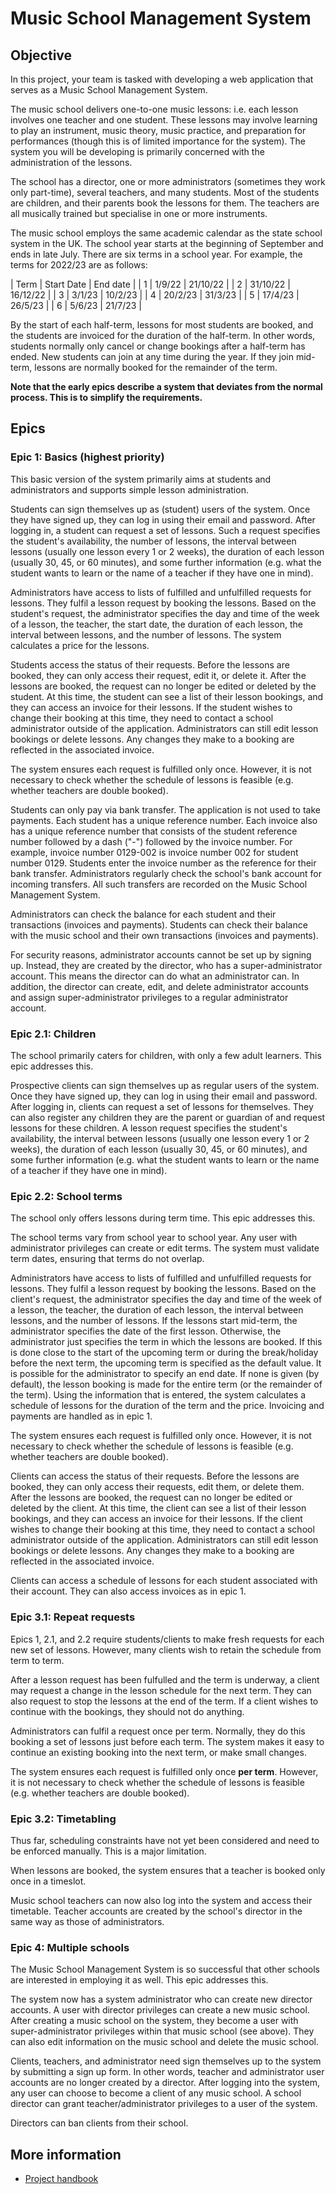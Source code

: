 # Music School Management System

## Objective
In this project, your team is tasked with developing a web application that serves as a Music School Management System.

The music school delivers one-to-one music lessons: i.e. each lesson involves one teacher and one student. These lessons may involve learning to play an instrument, music theory, music practice, and preparation for performances (though this is of limited importance for the system). The system you will be developing is primarily concerned with the administration of the lessons.

The school has a director, one or more administrators (sometimes they work only part-time), several teachers, and many students. Most of the students are children, and their parents book the lessons for them. The teachers are all musically trained but specialise in one or more instruments.

The music school employs the same academic calendar as the state school system in the UK. The school year starts at the beginning of September and ends in late July.  There are six terms in a school year.  For example, the terms for 2022/23 are as follows:

| Term | Start Date | End date |
| 1 | 1/9/22 | 21/10/22 |
| 2 | 31/10/22 | 16/12/22 |
| 3 | 3/1/23 | 10/2/23 |
| 4 | 20/2/23 | 31/3/23 |
| 5 | 17/4/23 | 26/5/23 |
| 6 | 5/6/23 | 21/7/23 |

By the start of each half-term, lessons for most students are booked, and the students are invoiced for the duration of the half-term. In other words, students normally only cancel or change bookings after a half-term has ended. New students can join at any time during the year. If they join mid-term, lessons are normally booked for the remainder of the term.

**Note that the early epics describe a system that deviates from the normal process.  This is to simplify the requirements.**

## Epics

### Epic 1: Basics (highest priority)
This basic version of the system primarily aims at students and administrators and supports simple lesson administration.

Students can sign themselves up as (student) users of the system. Once they have signed up, they can log in using their email and password. After logging in, a student can request a set of lessons.  Such a request specifies the student's availability, the number of lessons, the interval between lessons (usually one lesson every 1 or 2 weeks), the duration of each lesson (usually 30, 45, or 60 minutes), and some further information (e.g. what the student wants to learn or the name of a teacher if they have one in mind).

Administrators have access to lists of fulfilled and unfulfilled requests for lessons. They fulfil a lesson request by booking the lessons.  Based on the student's request, the administrator specifies the day and time of the week of a lesson, the teacher, the start date, the duration of each lesson, the interval between lessons, and the number of lessons.  The system calculates a price for the lessons.

Students access the status of their requests.  Before the lessons are booked, they can only access their request, edit it, or delete it.  After the lessons are booked, the request can no longer be edited or deleted by the student.  At this time, the student can see a list of their lesson bookings, and they can access an invoice for their lessons.  If the student wishes to change their booking at this time, they need to contact a school administrator outside of the application.  Administrators can still edit lesson bookings or delete lessons.  Any changes they make to a booking are reflected in the associated invoice.

The system ensures each request is fulfilled only once.  However, it is not necessary to check whether the schedule of lessons is feasible (e.g. whether teachers are double booked).

Students can only pay via bank transfer.  The application is not used to take payments.  Each student has a unique reference number.  Each invoice also has a unique reference number that consists of the student reference number followed by a dash ("-") followed by the invoice number.  For example, invoice number 0129-002 is invoice number 002 for student number 0129. Students enter the invoice number as the reference for their bank transfer.  Administrators regularly check the school's bank account for incoming transfers.  All such transfers are recorded on the Music School Management System.

Administrators can check the balance for each student and their transactions (invoices and payments).  Students can check their balance with the music school and their own transactions (invoices and payments).

For security reasons, administrator accounts cannot be set up by signing up. Instead, they are created by the director, who has a super-administrator account. This means the director can do what an administrator can. In addition, the director can create, edit, and delete administrator accounts and assign super-administrator privileges to a regular administrator account.

### Epic 2.1: Children
The school primarily caters for children, with only a few adult learners. This epic addresses this.

Prospective clients can sign themselves up as regular users of the system. Once they have signed up, they can log in using their email and password. After logging in, clients can request a set of lessons for themselves.  They can also register any children they are the parent or guardian of and request lessons for these children.   A lesson request specifies the student's availability, the interval between lessons (usually one lesson every 1 or 2 weeks), the duration of each lesson (usually 30, 45, or 60 minutes), and some further information (e.g. what the student wants to learn or the name of a teacher if they have one in mind).

### Epic 2.2: School terms
The school only offers lessons during term time. This epic addresses this.

The school terms vary from school year to school year.  Any user with administrator privileges can create or edit terms.  The system must validate term dates, ensuring that terms do not overlap. 

Administrators have access to lists of fulfilled and unfulfilled requests for lessons. They fulfil a lesson request by booking the lessons.  Based on the client's request, the administrator specifies the day and time of the week of a lesson, the teacher, the duration of each lesson, the interval between lessons, and the number of lessons.  If the lessons start mid-term, the administrator specifies the date of the first lesson.  Otherwise, the administrator just specifies the term in which the lessons are booked.  If this is done close to the start of the upcoming term or during the break/holiday before the next term, the upcoming term is specified as the default value.  It is possible for the administrator to specify an end date.  If none is given (by default), the lesson booking is made for the entire term (or the remainder of the term).  Using the information that is entered, the system calculates a schedule of lessons for the duration of the term and the price.  Invoicing and payments are handled as in epic 1.  

The system ensures each request is fulfilled only once.  However, it is not necessary to check whether the schedule of lessons is feasible (e.g. whether teachers are double booked).

Clients can access the status of their requests.  Before the lessons are booked, they can only access their requests, edit them, or delete them.  After the lessons are booked, the request can no longer be edited or deleted by the client.  At this time, the client can see a list of their lesson bookings, and they can access an invoice for their lessons.  If the client wishes to change their booking at this time, they need to contact a school administrator outside of the application.  Administrators can still edit lesson bookings or delete lessons.  Any changes they make to a booking are reflected in the associated invoice.

Clients can access a schedule of lessons for each student associated with their account.  They can also access invoices as in epic 1.

### Epic 3.1: Repeat requests
Epics 1, 2.1, and 2.2 require students/clients to make fresh requests for each new set of lessons. However, many clients wish to retain the schedule from term to term.

After a lesson request has been fulfulled and the term is underway, a client may request a change in the lesson schedule for the next term. They can also request to stop the lessons at the end of the term. If a client wishes to continue with the bookings, they should not do anything.

Administrators can fulfil a request once per term. Normally, they do this booking a set of lessons just before each term. The system makes it easy to continue an existing booking into the next term, or make small changes.

The system ensures each request is fulfilled only once **per term**.  However, it is not necessary to check whether the schedule of lessons is feasible (e.g. whether teachers are double booked).

### Epic 3.2: Timetabling
Thus far, scheduling constraints have not yet been considered and need to be enforced manually. This is a major limitation.

When lessons are booked, the system ensures that a teacher is booked only once in a timeslot.

Music school teachers can now also log into the system and access their timetable.  Teacher accounts are created by the school's director in the same way as those of administrators.

### Epic 4: Multiple schools
The Music School Management System is so successful that other schools are interested in employing it as well. This epic addresses this.

The system now has a system administrator who can create new director accounts. A user with director privileges can create a new music school. After creating a music school on the system, they become a user with super-administrator privileges within that music school (see above). They can also edit information on the music school and delete the music school.

Clients, teachers, and administrator need sign themselves up to the system by submitting a sign up form. In other words, teacher and administrator user accounts are no longer created by a director. After logging into the system, any user can choose to become a client of any music school. A school director can grant teacher/administrator privileges to a user of the system.

Directors can ban clients from their school.

## More information
- [Project handbook](https://keats.kcl.ac.uk/mod/book/view.php?id=6368738)